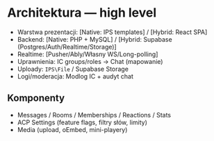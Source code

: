 # Architektura — high level

- Warstwa prezentacji: [Native: IPS templates] / [Hybrid: React SPA]
- Backend: [Native: PHP + MySQL] / [Hybrid: Supabase (Postgres/Auth/Realtime/Storage)]
- Realtime: [Pusher/Ably/Własny WS/Long-polling]
- Uprawnienia: IC groups/roles → Chat (mapowanie)
- Uploady: `IPS\File` / Supabase Storage
- Logi/moderacja: Modlog IC + audyt chat

## Komponenty
- Messages / Rooms / Memberships / Reactions / Stats
- ACP Settings (feature flags, filtry słów, limity)
- Media (upload, oEmbed, mini-playery)
